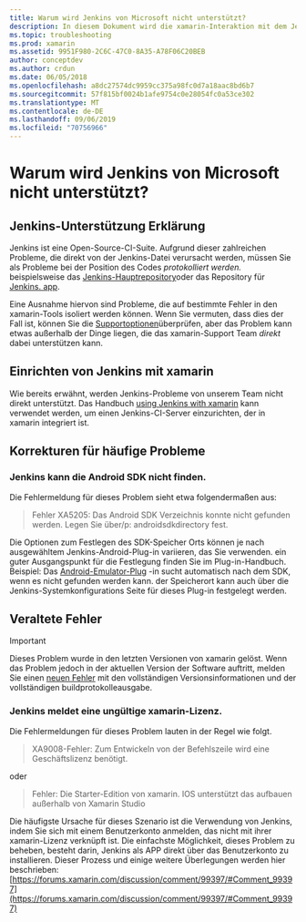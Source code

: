 ```yaml
---
title: Warum wird Jenkins von Microsoft nicht unterstützt?
description: In diesem Dokument wird die xamarin-Interaktion mit dem Jenkins CI-System auf hoher Ebene beschrieben. Außerdem werden einige häufige Probleme erläutert, die bei der Arbeit mit Jenkins auftreten.
ms.topic: troubleshooting
ms.prod: xamarin
ms.assetid: 9951F980-2C6C-47C0-8A35-A78F06C20BEB
author: conceptdev
ms.author: crdun
ms.date: 06/05/2018
ms.openlocfilehash: a8dc27574dc9959cc375a98fc0d7a18aac8bd6b7
ms.sourcegitcommit: 57f815bf0024b1afe9754c0e28054fc0a53ce302
ms.translationtype: MT
ms.contentlocale: de-DE
ms.lasthandoff: 09/06/2019
ms.locfileid: "70756966"
---
```

# <a name="why-isnt-jenkins-supported-by-microsoft"></a>Warum wird Jenkins von Microsoft nicht unterstützt?

## <a name="jenkins-support-explanation"></a>Jenkins-Unterstützung Erklärung

Jenkins ist eine Open-Source-CI-Suite. Aufgrund dieser zahlreichen Probleme, die direkt von der Jenkins-Datei verursacht werden, müssen Sie als Probleme bei der Position des Codes *protokolliert werden.* beispielsweise das [Jenkins-Hauptrepository](https://github.com/jenkinsci/jenkins)oder das Repository für [Jenkins. app](https://github.com/stisti/jenkins-app).

Eine Ausnahme hiervon sind Probleme, die auf bestimmte Fehler in den xamarin-Tools isoliert werden können. Wenn Sie vermuten, dass dies der Fall ist, können Sie die [Supportoptionen](~/cross-platform/troubleshooting/support-options.md)überprüfen, aber das Problem kann etwas außerhalb der Dinge liegen, die das xamarin-Support Team *direkt* dabei unterstützen kann.

## <a name="setup-jenkins-with-xamarin"></a>Einrichten von Jenkins mit xamarin

Wie bereits erwähnt, werden Jenkins-Probleme von unserem Team nicht direkt unterstützt. Das Handbuch [using Jenkins with xamarin](~/tools/ci/jenkins-walkthrough.md) kann verwendet werden, um einen Jenkins-CI-Server einzurichten, der in xamarin integriert ist. 

## <a name="fixes-for-common-issues"></a>Korrekturen für häufige Probleme

### <a name="jenkins-is-unable-to-find-the-android-sdk"></a>Jenkins kann die Android SDK nicht finden.

Die Fehlermeldung für dieses Problem sieht etwa folgendermaßen aus:

> Fehler XA5205: Das Android SDK Verzeichnis konnte nicht gefunden werden. Legen Sie über/p: androidsdkdirectory fest.

Die Optionen zum Festlegen des SDK-Speicher Orts können je nach ausgewähltem Jenkins-Android-Plug-in variieren, das Sie verwenden. ein guter Ausgangspunkt für die Festlegung finden Sie im Plug-in-Handbuch. Beispiel: Das [Android-Emulator-Plug](https://wiki.jenkins-ci.org/display/JENKINS/Android+Emulator+Plugin#AndroidEmulatorPlugin-Systemconfiguration) -in sucht automatisch nach dem SDK, wenn es nicht gefunden werden kann. der Speicherort kann auch über die Jenkins-Systemkonfigurations Seite für dieses Plug-in festgelegt werden. 

## <a name="deprecated-errors"></a>Veraltete Fehler

> [!IMPORTANT]
> Dieses Problem wurde in den letzten Versionen von xamarin gelöst. Wenn das Problem jedoch in der aktuellen Version der Software auftritt, melden Sie einen [neuen Fehler](~/cross-platform/troubleshooting/questions/howto-file-bug.md) mit den vollständigen Versionsinformationen und der vollständigen buildprotokolleausgabe.

### <a name="jenkins-reports-an-invalid-xamarin-license"></a>Jenkins meldet eine ungültige xamarin-Lizenz.
Die Fehlermeldungen für dieses Problem lauten in der Regel wie folgt.

> XA9008-Fehler: Zum Entwickeln von der Befehlszeile wird eine Geschäftslizenz benötigt.

oder

> Fehler: Die Starter-Edition von xamarin. IOS unterstützt das aufbauen außerhalb von Xamarin Studio 

Die häufigste Ursache für dieses Szenario ist die Verwendung von Jenkins, indem Sie sich mit einem Benutzerkonto anmelden, das nicht mit ihrer xamarin-Lizenz verknüpft ist. Die einfachste Möglichkeit, dieses Problem zu beheben, besteht darin, Jenkins als APP direkt über das Benutzerkonto zu installieren. Dieser Prozess und einige weitere Überlegungen werden hier beschrieben:[https://forums.xamarin.com/discussion/comment/99397/#Comment_99397](https://forums.xamarin.com/discussion/comment/99397/#Comment_99397)
